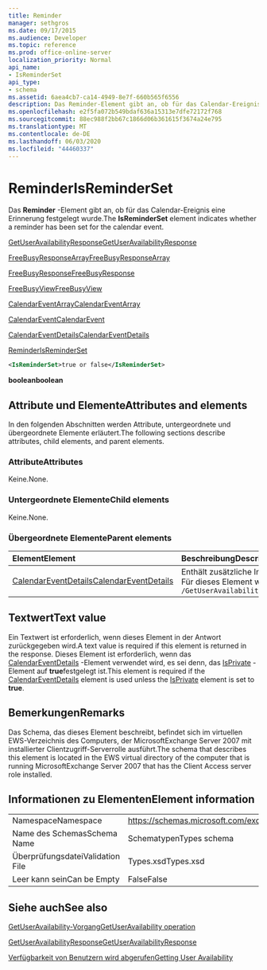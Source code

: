 ```yaml
---
title: Reminder
manager: sethgros
ms.date: 09/17/2015
ms.audience: Developer
ms.topic: reference
ms.prod: office-online-server
localization_priority: Normal
api_name:
- IsReminderSet
api_type:
- schema
ms.assetid: 6aea4cb7-ca14-4949-8e7f-660b565f6556
description: Das Reminder-Element gibt an, ob für das Calendar-Ereignis eine Erinnerung festgelegt wurde.
ms.openlocfilehash: e2f5fa072b549bdaf636a15313e7dfe72172f768
ms.sourcegitcommit: 88ec988f2bb67c1866d06b361615f3674a24e795
ms.translationtype: MT
ms.contentlocale: de-DE
ms.lasthandoff: 06/03/2020
ms.locfileid: "44460337"
---
```

# <a name="isreminderset"></a><span data-ttu-id="ed5e9-103">Reminder</span><span class="sxs-lookup"><span data-stu-id="ed5e9-103">IsReminderSet</span></span>

<span data-ttu-id="ed5e9-104">Das **Reminder** -Element gibt an, ob für das Calendar-Ereignis eine Erinnerung festgelegt wurde.</span><span class="sxs-lookup"><span data-stu-id="ed5e9-104">The **IsReminderSet** element indicates whether a reminder has been set for the calendar event.</span></span> 
  
[<span data-ttu-id="ed5e9-105">GetUserAvailabilityResponse</span><span class="sxs-lookup"><span data-stu-id="ed5e9-105">GetUserAvailabilityResponse</span></span>](getuseravailabilityresponse.md)
  
[<span data-ttu-id="ed5e9-106">FreeBusyResponseArray</span><span class="sxs-lookup"><span data-stu-id="ed5e9-106">FreeBusyResponseArray</span></span>](freebusyresponsearray.md)
  
[<span data-ttu-id="ed5e9-107">FreeBusyResponse</span><span class="sxs-lookup"><span data-stu-id="ed5e9-107">FreeBusyResponse</span></span>](freebusyresponse.md)
  
[<span data-ttu-id="ed5e9-108">FreeBusyView</span><span class="sxs-lookup"><span data-stu-id="ed5e9-108">FreeBusyView</span></span>](freebusyview.md)
  
[<span data-ttu-id="ed5e9-109">CalendarEventArray</span><span class="sxs-lookup"><span data-stu-id="ed5e9-109">CalendarEventArray</span></span>](calendareventarray.md)
  
[<span data-ttu-id="ed5e9-110">CalendarEvent</span><span class="sxs-lookup"><span data-stu-id="ed5e9-110">CalendarEvent</span></span>](calendarevent.md)
  
[<span data-ttu-id="ed5e9-111">CalendarEventDetails</span><span class="sxs-lookup"><span data-stu-id="ed5e9-111">CalendarEventDetails</span></span>](calendareventdetails.md)
  
[<span data-ttu-id="ed5e9-112">Reminder</span><span class="sxs-lookup"><span data-stu-id="ed5e9-112">IsReminderSet</span></span>](isreminderset.md)
  
```xml
<IsReminderSet>true or false</IsReminderSet>
```

 <span data-ttu-id="ed5e9-113">**boolean**</span><span class="sxs-lookup"><span data-stu-id="ed5e9-113">**boolean**</span></span>
## <a name="attributes-and-elements"></a><span data-ttu-id="ed5e9-114">Attribute und Elemente</span><span class="sxs-lookup"><span data-stu-id="ed5e9-114">Attributes and elements</span></span>

<span data-ttu-id="ed5e9-115">In den folgenden Abschnitten werden Attribute, untergeordnete und übergeordnete Elemente erläutert.</span><span class="sxs-lookup"><span data-stu-id="ed5e9-115">The following sections describe attributes, child elements, and parent elements.</span></span>
  
### <a name="attributes"></a><span data-ttu-id="ed5e9-116">Attribute</span><span class="sxs-lookup"><span data-stu-id="ed5e9-116">Attributes</span></span>

<span data-ttu-id="ed5e9-117">Keine.</span><span class="sxs-lookup"><span data-stu-id="ed5e9-117">None.</span></span>
  
### <a name="child-elements"></a><span data-ttu-id="ed5e9-118">Untergeordnete Elemente</span><span class="sxs-lookup"><span data-stu-id="ed5e9-118">Child elements</span></span>

<span data-ttu-id="ed5e9-119">Keine.</span><span class="sxs-lookup"><span data-stu-id="ed5e9-119">None.</span></span>
  
### <a name="parent-elements"></a><span data-ttu-id="ed5e9-120">Übergeordnete Elemente</span><span class="sxs-lookup"><span data-stu-id="ed5e9-120">Parent elements</span></span>

|<span data-ttu-id="ed5e9-121">**Element**</span><span class="sxs-lookup"><span data-stu-id="ed5e9-121">**Element**</span></span>|<span data-ttu-id="ed5e9-122">**Beschreibung**</span><span class="sxs-lookup"><span data-stu-id="ed5e9-122">**Description**</span></span>|
|:-----|:-----|
|[<span data-ttu-id="ed5e9-123">CalendarEventDetails</span><span class="sxs-lookup"><span data-stu-id="ed5e9-123">CalendarEventDetails</span></span>](calendareventdetails.md) <br/> |<span data-ttu-id="ed5e9-124">Enthält zusätzliche Informationen zu einem Kalenderereignis.</span><span class="sxs-lookup"><span data-stu-id="ed5e9-124">Provides additional information about a calendar event.</span></span>  <br/> <span data-ttu-id="ed5e9-125">Für dieses Element wird folgender XPath-Ausdruck verwendet: </span><span class="sxs-lookup"><span data-stu-id="ed5e9-125">The following is the XPath expression to this element:</span></span>  <br/>  `/GetUserAvailabilityResponse/FreeBusyResponseArray/FreeBusyResponse/FreeBusyView/CalendarEventArray/CalendarEvent[i]/CalendarEventDetails` <br/> |
   
## <a name="text-value"></a><span data-ttu-id="ed5e9-126">Textwert</span><span class="sxs-lookup"><span data-stu-id="ed5e9-126">Text value</span></span>

<span data-ttu-id="ed5e9-127">Ein Textwert ist erforderlich, wenn dieses Element in der Antwort zurückgegeben wird.</span><span class="sxs-lookup"><span data-stu-id="ed5e9-127">A text value is required if this element is returned in the response.</span></span> <span data-ttu-id="ed5e9-128">Dieses Element ist erforderlich, wenn das [CalendarEventDetails](calendareventdetails.md) -Element verwendet wird, es sei denn, das [IsPrivate](isprivate.md) -Element auf **true**festgelegt ist.</span><span class="sxs-lookup"><span data-stu-id="ed5e9-128">This element is required if the [CalendarEventDetails](calendareventdetails.md) element is used unless the [IsPrivate](isprivate.md) element is set to **true**.</span></span>
  
## <a name="remarks"></a><span data-ttu-id="ed5e9-129">Bemerkungen</span><span class="sxs-lookup"><span data-stu-id="ed5e9-129">Remarks</span></span>

<span data-ttu-id="ed5e9-130">Das Schema, das dieses Element beschreibt, befindet sich im virtuellen EWS-Verzeichnis des Computers, der MicrosoftExchange Server 2007 mit installierter Clientzugriff-Serverrolle ausführt.</span><span class="sxs-lookup"><span data-stu-id="ed5e9-130">The schema that describes this element is located in the EWS virtual directory of the computer that is running MicrosoftExchange Server 2007 that has the Client Access server role installed.</span></span>
  
## <a name="element-information"></a><span data-ttu-id="ed5e9-131">Informationen zu Elementen</span><span class="sxs-lookup"><span data-stu-id="ed5e9-131">Element information</span></span>

|||
|:-----|:-----|
|<span data-ttu-id="ed5e9-132">Namespace</span><span class="sxs-lookup"><span data-stu-id="ed5e9-132">Namespace</span></span>  <br/> |https://schemas.microsoft.com/exchange/services/2006/types  <br/> |
|<span data-ttu-id="ed5e9-133">Name des Schemas</span><span class="sxs-lookup"><span data-stu-id="ed5e9-133">Schema Name</span></span>  <br/> |<span data-ttu-id="ed5e9-134">Schematypen</span><span class="sxs-lookup"><span data-stu-id="ed5e9-134">Types schema</span></span>  <br/> |
|<span data-ttu-id="ed5e9-135">Überprüfungsdatei</span><span class="sxs-lookup"><span data-stu-id="ed5e9-135">Validation File</span></span>  <br/> |<span data-ttu-id="ed5e9-136">Types.xsd</span><span class="sxs-lookup"><span data-stu-id="ed5e9-136">Types.xsd</span></span>  <br/> |
|<span data-ttu-id="ed5e9-137">Leer kann sein</span><span class="sxs-lookup"><span data-stu-id="ed5e9-137">Can be Empty</span></span>  <br/> |<span data-ttu-id="ed5e9-138">False</span><span class="sxs-lookup"><span data-stu-id="ed5e9-138">False</span></span>  <br/> |
   
## <a name="see-also"></a><span data-ttu-id="ed5e9-139">Siehe auch</span><span class="sxs-lookup"><span data-stu-id="ed5e9-139">See also</span></span>



[<span data-ttu-id="ed5e9-140">GetUserAvailability-Vorgang</span><span class="sxs-lookup"><span data-stu-id="ed5e9-140">GetUserAvailability operation</span></span>](getuseravailability-operation.md)
  
[<span data-ttu-id="ed5e9-141">GetUserAvailabilityResponse</span><span class="sxs-lookup"><span data-stu-id="ed5e9-141">GetUserAvailabilityResponse</span></span>](getuseravailabilityresponse.md)


[<span data-ttu-id="ed5e9-142">Verfügbarkeit von Benutzern wird abgerufen</span><span class="sxs-lookup"><span data-stu-id="ed5e9-142">Getting User Availability</span></span>](https://msdn.microsoft.com/library/d4133fcb-9b0f-4e6b-aadf-a389da83516a%28Office.15%29.aspx)

